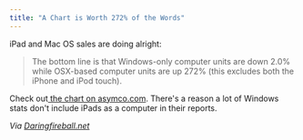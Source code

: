 ```yaml
---
title: "A Chart is Worth 272% of the Words"
---
```

<p>iPad and Mac OS sales are doing alright:</p>
<blockquote><p>The bottom line is that Windows-only computer units are down 2.0% while OSX-based computer units are up 272% (this excludes both the iPhone and iPod touch).</p></blockquote>
<p>Check out<a href="http://www.asymco.com/2011/04/14/first-quarter-pc-forecast-windows-down-2-macipad-up-250/"> the chart on asymco.com</a>. There's a reason a lot of Windows stats don't include iPads as a computer in their reports.</p>
<p><em>Via <a href="http://daringfireball.net/linked/2011/04/15/quite-a-chart">Daringfireball.net</a></em></p>
